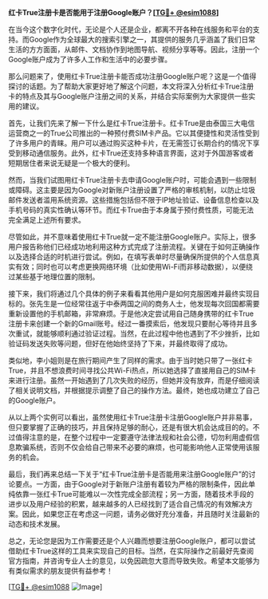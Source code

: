 **红卡True注册卡是否能用于注册Google账户？[[TG💪+ @esim1088](https://t.me/s/esim1088)]**

在当今这个数字化时代，无论是个人还是企业，都离不开各种在线服务和平台的支持。而Google作为全球最大的搜索引擎之一，其提供的服务几乎涵盖了我们日常生活的方方面面，从邮件、文档协作到地图导航、视频分享等等。因此，注册一个Google账户成为了许多人工作和生活中的必要步骤。

那么问题来了，使用红卡True注册卡能否成功注册Google账户呢？这是一个值得探讨的话题。为了帮助大家更好地了解这个问题，本文将深入分析红卡True注册卡的特点及其与Google账户注册之间的关系，并结合实际案例为大家提供一些实用的建议。

首先，让我们先来了解一下什么是红卡True注册卡。红卡True是由泰国三大电信运营商之一的True公司推出的一种预付费SIM卡产品。它以其便捷性和灵活性受到了许多用户的青睐。用户可以通过购买这种卡片，在无需签订长期合约的情况下享受到移动通信服务。此外，红卡True还支持多种语言界面，这对于外国游客或者短期居住者来说无疑是一个极大的便利。

然而，当我们试图用红卡True注册卡去申请Google账户时，可能会遇到一些限制或障碍。这主要是因为Google对新账户注册设置了严格的审核机制，以防止垃圾邮件发送者滥用系统资源。这些措施包括但不限于IP地址验证、设备信息检查以及手机号码的真实性确认等环节。而红卡True由于本身属于预付费性质，可能无法完全满足上述所有要求。

尽管如此，并不意味着使用红卡True就一定不能注册Google账户。实际上，很多用户报告称他们已经成功地利用这种方式完成了注册流程。关键在于如何正确操作以及选择合适的时机进行尝试。例如，在填写表单时尽量确保所提供的个人信息真实有效；同时也可以考虑更换网络环境（比如使用Wi-Fi而非移动数据），以便绕过某些基于地理位置的限制。

接下来，我们将通过几个具体的例子来看看其他用户是如何克服困难并最终实现目标的。张先生是一位经常往返于中泰两国之间的商务人士，他发现每次回国都需要重新设置他的手机邮箱，非常麻烦。于是他决定尝试用自己随身携带的红卡True注册卡来创建一个新的Gmail账号。经过一番摸索后，他发现只要耐心等待并且多次重试，就能够顺利通过验证过程。当然，在此过程中他也遇到了不少挫折，比如验证码发送失败等问题，但好在他始终坚持了下来，并最终取得了成功。

类似地，李小姐则是在旅行期间产生了同样的需求。由于当时她只带了一张红卡True，并且不想浪费时间寻找公共Wi-Fi热点，所以她选择了直接用自己的SIM卡来进行注册。虽然一开始遇到了几次失败的经历，但她并没有放弃，而是仔细阅读了相关说明文档，并根据提示调整了自己的操作方法。最终，她也成功建立了自己的Google账户。

从以上两个实例可以看出，虽然使用红卡True注册卡注册Google账户并非易事，但只要掌握了正确的技巧，并且保持足够的耐心，还是有很大机会达成目的的。不过值得注意的是，在整个过程中一定要遵守法律法规和社会公德，切勿利用虚假信息欺骗系统，否则不仅会给自己带来不必要的麻烦，也可能影响他人正常使用该服务的机会。

最后，我们再来总结一下关于“红卡True注册卡是否能用来注册Google账户”的讨论要点。一方面，由于Google对于新账户注册有着较为严格的限制条件，因此单纯依靠一张红卡True可能难以一次性完成全部流程；另一方面，随着技术手段的进步以及用户经验的积累，越来越多的人已经找到了适合自己情况的有效解决方案。因此，如果您正在考虑这一问题，请务必做好充分准备，并且随时关注最新的动态和技术发展。

总之，无论您是因为工作需要还是个人兴趣而想要注册Google账户，都可以尝试借助红卡True这样的工具来实现自己的目标。当然，在实际操作之前最好先查阅官方指南，并咨询专业人士的意见，以免因疏忽大意而导致失败。希望本文能够为有类似需求的朋友提供有益参考！

[[TG💪+ @esim1088](https://t.me/s/esim1088) ![Image](https://i.postimg.cc/4NQfJmqS/Snipaste-2025-05-13-00-14-12.png)]
